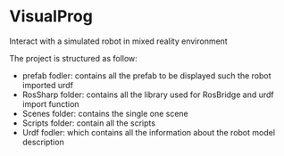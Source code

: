 # VisualProg

Interact with a simulated robot in mixed reality environment

The project is structured as follow:
- prefab fodler: contains all the prefab to be displayed such the robot imported urdf
- RosSharp folder: contains all the library used for RosBridge and urdf import function
- Scenes folder: contains the single one scene
- Scripts folder: contain all the scripts
- Urdf fodler: which contains all the information about the robot model description
